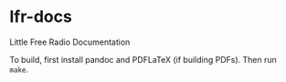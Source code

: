 # lfr-docs
Little Free Radio Documentation

To build, first install pandoc and PDFLaTeX (if building PDFs). Then run `make`.
